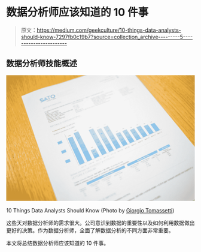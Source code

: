 # 数据分析师应该知道的 10 件事

> 原文：<https://medium.com/geekculture/10-things-data-analysts-should-know-7297fb0c19b7?source=collection_archive---------5----------------------->

## 数据分析师技能概述

![](img/50d46a808c4f4360ddb81d4d425da6cd.png)

10 Things Data Analysts Should Know (Photo by [Giorgio Tomassetti](https://unsplash.com/@gtomassetti?utm_source=medium&utm_medium=referral))

这些天对数据分析师的需求很大。公司意识到数据的重要性以及如何利用数据做出更好的决策。作为数据分析师，全面了解数据分析的不同方面非常重要。

本文将总结数据分析师应该知道的 10 件事。